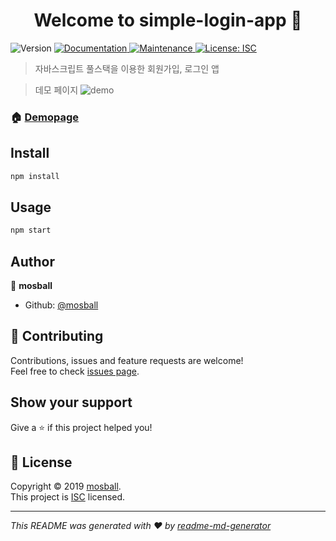 <h1 align="center">Welcome to simple-login-app 👋</h1>
<p>
  <img alt="Version" src="https://img.shields.io/badge/version-1.0.0-blue.svg?cacheSeconds=2592000" />
  <a href="https://github.com/mosball/membership-login#readme">
    <img alt="Documentation" src="https://img.shields.io/badge/documentation-yes-brightgreen.svg" target="_blank" />
  </a>
  <a href="https://github.com/mosball/membership-login/graphs/commit-activity">
    <img alt="Maintenance" src="https://img.shields.io/badge/Maintained%3F-yes-green.svg" target="_blank" />
  </a>
  <a href="https://github.com/mosball/membership-login/blob/master/LICENSE">
    <img alt="License: ISC" src="https://img.shields.io/badge/License-ISC-yellow.svg" target="_blank" />
  </a>
</p>

> 자바스크립트 풀스택을 이용한 회원가입, 로그인 앱

> 데모 페이지
![demo](https://user-images.githubusercontent.com/35107576/64668684-76385980-d499-11e9-9fe2-50ffdfaf08c5.PNG)

### 🏠 [Demopage](https://mosball-app1.herokuapp.com)

## Install

```sh
npm install
```

## Usage

```sh
npm start
```

## Author

👤 **mosball**

* Github: [@mosball](https://github.com/mosball)

## 🤝 Contributing

Contributions, issues and feature requests are welcome!<br />Feel free to check [issues page](https://github.com/mosball/membership-login/issues).

## Show your support

Give a ⭐️ if this project helped you!

## 📝 License

Copyright © 2019 [mosball](https://github.com/mosball).<br />
This project is [ISC](https://github.com/mosball/membership-login/blob/master/LICENSE) licensed.

***
_This README was generated with ❤️ by [readme-md-generator](https://github.com/kefranabg/readme-md-generator)_

